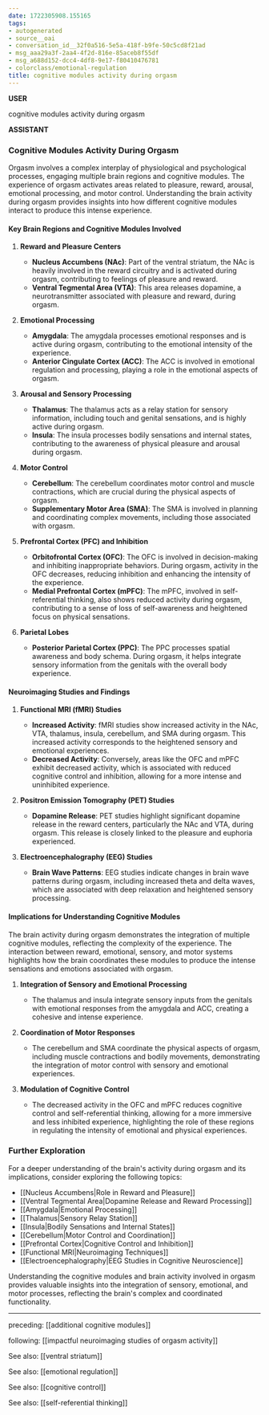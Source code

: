 ```yaml
---
date: 1722305908.155165
tags:
- autogenerated
- source__oai
- conversation_id__32f0a516-5e5a-418f-b9fe-50c5cd8f21ad
- msg_aaa29a3f-2aa4-4f2d-816e-85aceb8f55df
- msg_a688d152-dcc4-4df8-9e17-f80410476781
- colorclass/emotional-regulation
title: cognitive modules activity during orgasm
---
```


**USER**

cognitive modules activity during orgasm


**ASSISTANT**

### Cognitive Modules Activity During Orgasm

Orgasm involves a complex interplay of physiological and psychological processes, engaging multiple brain regions and cognitive modules. The experience of orgasm activates areas related to pleasure, reward, arousal, emotional processing, and motor control. Understanding the brain activity during orgasm provides insights into how different cognitive modules interact to produce this intense experience.

#### Key Brain Regions and Cognitive Modules Involved

1. **Reward and Pleasure Centers**
   - **Nucleus Accumbens (NAc)**: Part of the ventral striatum, the NAc is heavily involved in the reward circuitry and is activated during orgasm, contributing to feelings of pleasure and reward.
   - **Ventral Tegmental Area (VTA)**: This area releases dopamine, a neurotransmitter associated with pleasure and reward, during orgasm.

2. **Emotional Processing**
   - **Amygdala**: The amygdala processes emotional responses and is active during orgasm, contributing to the emotional intensity of the experience.
   - **Anterior Cingulate Cortex (ACC)**: The ACC is involved in emotional regulation and processing, playing a role in the emotional aspects of orgasm.

3. **Arousal and Sensory Processing**
   - **Thalamus**: The thalamus acts as a relay station for sensory information, including touch and genital sensations, and is highly active during orgasm.
   - **Insula**: The insula processes bodily sensations and internal states, contributing to the awareness of physical pleasure and arousal during orgasm.

4. **Motor Control**
   - **Cerebellum**: The cerebellum coordinates motor control and muscle contractions, which are crucial during the physical aspects of orgasm.
   - **Supplementary Motor Area (SMA)**: The SMA is involved in planning and coordinating complex movements, including those associated with orgasm.

5. **Prefrontal Cortex (PFC) and Inhibition**
   - **Orbitofrontal Cortex (OFC)**: The OFC is involved in decision-making and inhibiting inappropriate behaviors. During orgasm, activity in the OFC decreases, reducing inhibition and enhancing the intensity of the experience.
   - **Medial Prefrontal Cortex (mPFC)**: The mPFC, involved in self-referential thinking, also shows reduced activity during orgasm, contributing to a sense of loss of self-awareness and heightened focus on physical sensations.

6. **Parietal Lobes**
   - **Posterior Parietal Cortex (PPC)**: The PPC processes spatial awareness and body schema. During orgasm, it helps integrate sensory information from the genitals with the overall body experience.

#### Neuroimaging Studies and Findings

1. **Functional MRI (fMRI) Studies**
   - **Increased Activity**: fMRI studies show increased activity in the NAc, VTA, thalamus, insula, cerebellum, and SMA during orgasm. This increased activity corresponds to the heightened sensory and emotional experiences.
   - **Decreased Activity**: Conversely, areas like the OFC and mPFC exhibit decreased activity, which is associated with reduced cognitive control and inhibition, allowing for a more intense and uninhibited experience.

2. **Positron Emission Tomography (PET) Studies**
   - **Dopamine Release**: PET studies highlight significant dopamine release in the reward centers, particularly the NAc and VTA, during orgasm. This release is closely linked to the pleasure and euphoria experienced.

3. **Electroencephalography (EEG) Studies**
   - **Brain Wave Patterns**: EEG studies indicate changes in brain wave patterns during orgasm, including increased theta and delta waves, which are associated with deep relaxation and heightened sensory processing.

#### Implications for Understanding Cognitive Modules

The brain activity during orgasm demonstrates the integration of multiple cognitive modules, reflecting the complexity of the experience. The interaction between reward, emotional, sensory, and motor systems highlights how the brain coordinates these modules to produce the intense sensations and emotions associated with orgasm.

1. **Integration of Sensory and Emotional Processing**
   - The thalamus and insula integrate sensory inputs from the genitals with emotional responses from the amygdala and ACC, creating a cohesive and intense experience.

2. **Coordination of Motor Responses**
   - The cerebellum and SMA coordinate the physical aspects of orgasm, including muscle contractions and bodily movements, demonstrating the integration of motor control with sensory and emotional experiences.

3. **Modulation of Cognitive Control**
   - The decreased activity in the OFC and mPFC reduces cognitive control and self-referential thinking, allowing for a more immersive and less inhibited experience, highlighting the role of these regions in regulating the intensity of emotional and physical experiences.

### Further Exploration

For a deeper understanding of the brain's activity during orgasm and its implications, consider exploring the following topics:

- [[Nucleus Accumbens|Role in Reward and Pleasure]]
- [[Ventral Tegmental Area|Dopamine Release and Reward Processing]]
- [[Amygdala|Emotional Processing]]
- [[Thalamus|Sensory Relay Station]]
- [[Insula|Bodily Sensations and Internal States]]
- [[Cerebellum|Motor Control and Coordination]]
- [[Prefrontal Cortex|Cognitive Control and Inhibition]]
- [[Functional MRI|Neuroimaging Techniques]]
- [[Electroencephalography|EEG Studies in Cognitive Neuroscience]]

Understanding the cognitive modules and brain activity involved in orgasm provides valuable insights into the integration of sensory, emotional, and motor processes, reflecting the brain's complex and coordinated functionality.


---

preceding: [[additional cognitive modules]]  


following: [[impactful neuroimaging studies of orgasm activity]]

See also: [[ventral striatum]]


See also: [[emotional regulation]]


See also: [[cognitive control]]


See also: [[self-referential thinking]]